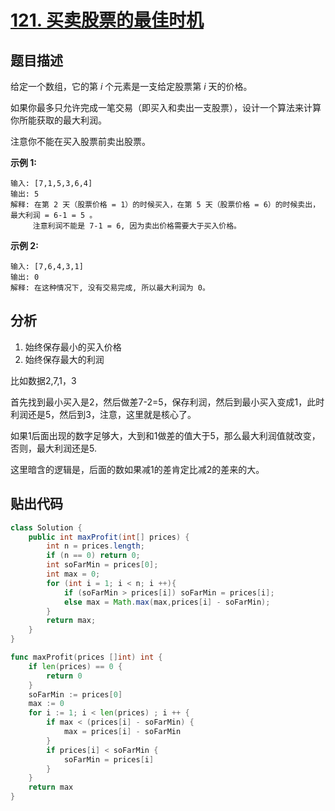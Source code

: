 # [121. 买卖股票的最佳时机](https://leetcode-cn.com/problems/best-time-to-buy-and-sell-stock/)

## 题目描述

给定一个数组，它的第 *i* 个元素是一支给定股票第 *i* 天的价格。

如果你最多只允许完成一笔交易（即买入和卖出一支股票），设计一个算法来计算你所能获取的最大利润。

注意你不能在买入股票前卖出股票。

**示例 1:**

```
输入: [7,1,5,3,6,4]
输出: 5
解释: 在第 2 天（股票价格 = 1）的时候买入，在第 5 天（股票价格 = 6）的时候卖出，最大利润 = 6-1 = 5 。
     注意利润不能是 7-1 = 6, 因为卖出价格需要大于买入价格。
```

**示例 2:**

```
输入: [7,6,4,3,1]
输出: 0
解释: 在这种情况下, 没有交易完成, 所以最大利润为 0。
```
## 分析

1. 始终保存最小的买入价格
2. 始终保存最大的利润

比如数据2,7,1，3

首先找到最小买入是2，然后做差7-2=5，保存利润，然后到最小买入变成1，此时利润还是5，然后到3，注意，这里就是核心了。

如果1后面出现的数字足够大，大到和1做差的值大于5，那么最大利润值就改变，否则，最大利润还是5.

这里暗含的逻辑是，后面的数如果减1的差肯定比减2的差来的大。
## 贴出代码
```java
class Solution {
    public int maxProfit(int[] prices) {
        int n = prices.length;
		if (n == 0) return 0;
		int soFarMin = prices[0];
		int max = 0;
		for (int i = 1; i < n; i ++){
			if (soFarMin > prices[i]) soFarMin = prices[i];
			else max = Math.max(max,prices[i] - soFarMin);
		}
		return max;
    }
}
```

```go
func maxProfit(prices []int) int {
	if len(prices) == 0 {
		return 0
	}
	soFarMin := prices[0]
	max := 0
	for i := 1; i < len(prices) ; i ++ {
		if max < (prices[i] - soFarMin) {
			max = prices[i] - soFarMin
		}
		if prices[i] < soFarMin {
			soFarMin = prices[i]
		}
	}
	return max
}

```
